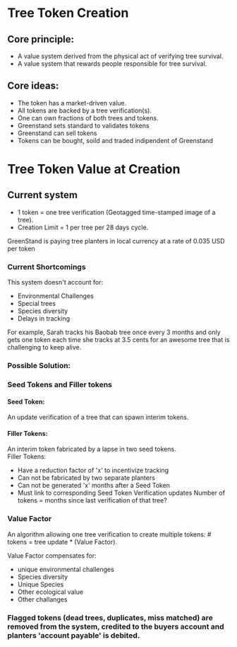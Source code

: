 # Tree Token Creation
 
## Core principle: 
- A value system derived from the physical act of verifying tree survival.
- A value system that rewards people responsible for tree survival.


## Core ideas: 
- The token has a market-driven value. 
- All tokens are backed by a tree verification(s). 
- One can own fractions of both trees and tokens.
- Greenstand sets standard to validates tokens
- Greenstand can sell tokens
- Tokens can be bought, soild and traded indipendent of Greenstand

# Tree Token Value at Creation

## Current system 
- 1 token = one tree verification (Geotagged time-stamped image of a tree).
- Creation Limit = 1 per tree per 28 days cycle.

GreenStand is paying tree planters in local currency at a rate of 0.035 USD per token 

### Current Shortcomings 
This system doesn't account for:
- Environmental Challenges
- Special trees
- Species diversity
- Delays in tracking

For example, Sarah tracks his Baobab tree once every 3 months and only gets one token each time she tracks at 3.5 cents for an awesome tree that is challenging to keep alive. 

### Possible Solution:

### Seed Tokens and Filler tokens
#### Seed Token:
An update verification of a tree that can spawn interim tokens.
 
#### Filler Tokens:
An interim token fabricated by a lapse in two seed tokens.  
Filler Tokens:
  - Have a reduction factor of 'x' to incentivize tracking
  - Can not be fabricated by two separate planters
  - Can not be generated 'x' months after a Seed Token
  - Must link to corresponding Seed Token Verification updates
Number of tokens = months since last verification of that tree?

### Value Factor
An algorithm allowing one tree verification to create multiple tokens: # tokens = tree update * (Value Factor).

Value Factor compensates for:
  - unique environmental challenges
  - Species diversity
  - Unique Species 
  - Other ecological value
  - Other challanges

### Flagged tokens (dead trees, duplicates, miss matched) are removed from the system, credited to the buyers account and planters 'account payable' is debited.

